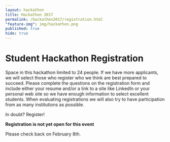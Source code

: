 ```yaml
---
layout: hackathon
title: Hackathon 2017
permalink: /hackathon2017/registration.html
"feature-img": img/hackathon.png
published: true
hide: true
---
```


# Student Hackathon Registration

Space in this hackathon limited to 24 people. If we have more applicants, we
will select those who register who we think are best prepared to succeed. Please
complete the questions on the registration form and include either your resume
and/or a link to a site like LinkedIn or your personal web site so we have
enough information to select excellent students. When evaluating registrations
we will also try to have participation from as many institutions as possible.

In doubt? Register!


**Registration is not yet open for this event**

Please check back on February 8th.
